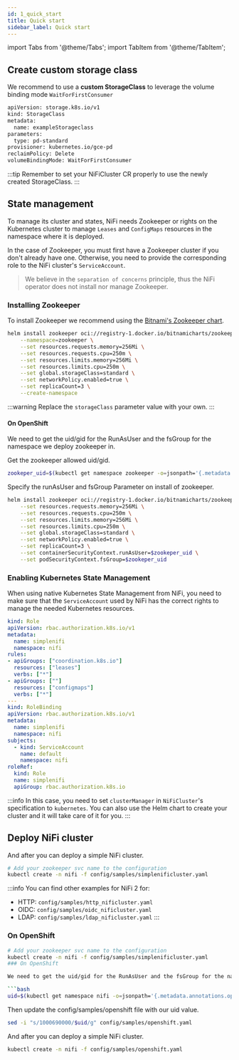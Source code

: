 ```yaml
---
id: 1_quick_start
title: Quick start
sidebar_label: Quick start
---
```



import Tabs from '@theme/Tabs';
import TabItem from '@theme/TabItem';

## Create custom storage class

We recommend to use a **custom StorageClass** to leverage the volume binding mode `WaitForFirstConsumer`

```bash
apiVersion: storage.k8s.io/v1
kind: StorageClass
metadata:
  name: exampleStorageclass
parameters:
  type: pd-standard
provisioner: kubernetes.io/gce-pd
reclaimPolicy: Delete
volumeBindingMode: WaitForFirstConsumer
```

:::tip
Remember to set your NiFiCluster CR properly to use the newly created StorageClass.
:::

## State management

To manage its cluster and states, NiFi needs Zookeeper or rights on the Kubernetes cluster to manage `Leases` and `ConfigMaps` resources in the namespace where it is deployed.

In the case of Zookeeper, you must first have a Zookeeper cluster if you don't already have one.
Otherwise, you need to provide the corresponding role to the NiFi cluster's `ServiceAccount`.

> We believe in the `separation of concerns` principle, thus the NiFi operator does not install nor manage Zookeeper.

### Installing Zookeeper

To install Zookeeper we recommend using the [Bitnami's Zookeeper chart](https://github.com/bitnami/charts/tree/master/bitnami/zookeeper).

```bash
helm install zookeeper oci://registry-1.docker.io/bitnamicharts/zookeeper \
    --namespace=zookeeper \
    --set resources.requests.memory=256Mi \
    --set resources.requests.cpu=250m \
    --set resources.limits.memory=256Mi \
    --set resources.limits.cpu=250m \
    --set global.storageClass=standard \
    --set networkPolicy.enabled=true \
    --set replicaCount=3 \
    --create-namespace
```

:::warning
Replace the `storageClass` parameter value with your own.
:::

#### On OpenShift

We need to get the uid/gid for the RunAsUser and the fsGroup for the namespace we deploy zookeeper in.

Get the zookeeper allowed uid/gid.

```bash
zookeper_uid=$(kubectl get namespace zookeeper -o=jsonpath='{.metadata.annotations.openshift\.io/sa\.scc\.supplemental-groups}' | sed 's/\/10000$//' | tr -d '[:space:]')
```
Specify the runAsUser and fsGroup Parameter on install of zookeeper.

```bash
helm install zookeeper oci://registry-1.docker.io/bitnamicharts/zookeeper \
    --set resources.requests.memory=256Mi \
    --set resources.requests.cpu=250m \
    --set resources.limits.memory=256Mi \
    --set resources.limits.cpu=250m \
    --set global.storageClass=standard \
    --set networkPolicy.enabled=true \
    --set replicaCount=3 \
    --set containerSecurityContext.runAsUser=$zookeper_uid \
    --set podSecurityContext.fsGroup=$zookeper_uid
```

### Enabling Kubernetes State Management

When using native Kubernetes State Management from NiFi, you need to make sure that the `ServiceAccount` used by NiFi has the correct rights to manage the needed Kubernetes resources.

```yaml
kind: Role
apiVersion: rbac.authorization.k8s.io/v1
metadata:
  name: simplenifi
  namespace: nifi
rules:
- apiGroups: ["coordination.k8s.io"]
  resources: ["leases"]
  verbs: ["*"]
- apiGroups: [""]
  resources: ["configmaps"]
  verbs: ["*"]
---
kind: RoleBinding
apiVersion: rbac.authorization.k8s.io/v1
metadata:
  name: simplenifi
  namespace: nifi
subjects:
  - kind: ServiceAccount
    name: default
    namespace: nifi
roleRef:
  kind: Role
  name: simplenifi
  apiGroup: rbac.authorization.k8s.io
```

:::info
In this case, you need to set `clusterManager` in `NiFiCluster`'s specification to `kubernetes`.
You can also use the Helm chart to create your cluster and it will take care of it for you.
:::

## Deploy NiFi cluster

And after you can deploy a simple NiFi cluster.

```bash
# Add your zookeeper svc name to the configuration
kubectl create -n nifi -f config/samples/simplenificluster.yaml
```

:::info
You can find other examples for NiFi 2 for:
- HTTP: `config/samples/http_nificluster.yaml`
- OIDC: `config/samples/oidc_nificluster.yaml`
- LDAP: `config/samples/ldap_nificluster.yaml`
:::

### On OpenShift

```bash
# Add your zookeeper svc name to the configuration
kubectl create -n nifi -f config/samples/simplenificluster.yaml
### On OpenShift

We need to get the uid/gid for the RunAsUser and the fsGroup for the namespace we deploy our nificluster in.

```bash
uid=$(kubectl get namespace nifi -o=jsonpath='{.metadata.annotations.openshift\.io/sa\.scc\.supplemental-groups}' | sed 's/\/10000$//' | tr -d '[:space:]')
```

Then update the config/samples/openshift file with our uid value.

```bash
sed -i "s/1000690000/$uid/g" config/samples/openshift.yaml
```

And after you can deploy a simple NiFi cluster.

```bash
kubectl create -n nifi -f config/samples/openshift.yaml
```
